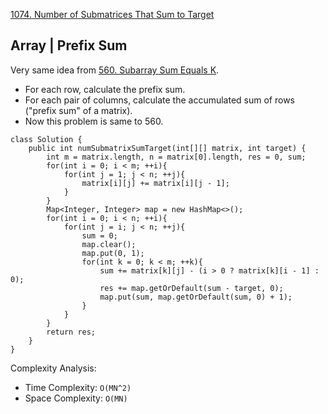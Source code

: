 [1074. Number of Submatrices That Sum to Target](https://leetcode.com/problems/number-of-submatrices-that-sum-to-target/)

## Array | Prefix Sum

Very same idea from [560. Subarray Sum Equals K](https://leetcode.com/problems/subarray-sum-equals-k/).

- For each row, calculate the prefix sum.
- For each pair of columns, calculate the accumulated sum of rows ("prefix sum" of a matrix).
- Now this problem is same to 560.

```
class Solution {
    public int numSubmatrixSumTarget(int[][] matrix, int target) {
        int m = matrix.length, n = matrix[0].length, res = 0, sum;
        for(int i = 0; i < m; ++i){
            for(int j = 1; j < n; ++j){
                matrix[i][j] += matrix[i][j - 1];
            }
        }
        Map<Integer, Integer> map = new HashMap<>();
        for(int i = 0; i < n; ++i){
            for(int j = i; j < n; ++j){
                sum = 0;
                map.clear();
                map.put(0, 1);
                for(int k = 0; k < m; ++k){
                    sum += matrix[k][j] - (i > 0 ? matrix[k][i - 1] : 0);
                    res += map.getOrDefault(sum - target, 0);
                    map.put(sum, map.getOrDefault(sum, 0) + 1);
                }
            }
        }
        return res;
    }
}
```

Complexity Analysis:
- Time Complexity: `O(MN^2)`
- Space Complexity: `O(MN)`
